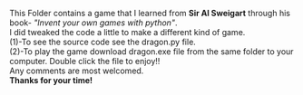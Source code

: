 This Folder contains a game that I learned from <b>Sir Al Sweigart</b> through his book- <i>"Invent your own games with python"</i>.</br>
I did tweaked the code a little to make a different kind of game.</br>
(1)-To see the source code see the dragon.py file.</br>
(2)-To play the game download dragon.exe file from the same folder to your computer.
Double click the file to enjoy!!
</br>Any comments are most welcomed.
</br><b>Thanks for your time!</b>
